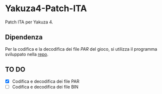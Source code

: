 # Yakuza4-Patch-ITA
Patch ITA per Yakuza 4.

## Dipendenza

Per la codifica e la decodifica dei file _PAR_ del gioco, si utilizza il programma sviluppato nella [repo](https://github.com/Kaplas80/ParManager.git).

## TO DO

- [x] Codifica e decodifica dei file PAR
- [ ] Codifica e decodifica dei file BIN
